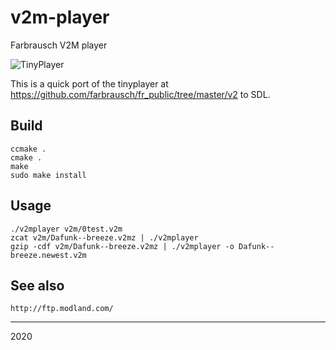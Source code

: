# v2m-player
Farbrausch V2M player

![TinyPlayer](https://github.com/zvezdochiot/v2m-player/blob/master/doc/V2M-TinyPlayer.jpg)

This is a quick port of the tinyplayer at https://github.com/farbrausch/fr_public/tree/master/v2 to SDL.

## Build

```
ccmake .
cmake .
make
sudo make install
```

## Usage

```
./v2mplayer v2m/0test.v2m
zcat v2m/Dafunk--breeze.v2mz | ./v2mplayer
gzip -cdf v2m/Dafunk--breeze.v2mz | ./v2mplayer -o Dafunk--breeze.newest.v2m
```

## See also

```
http://ftp.modland.com/
```

--- 
2020
